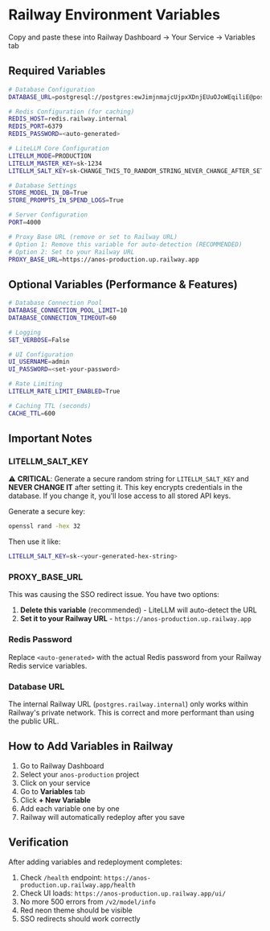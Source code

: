 # Railway Environment Variables

Copy and paste these into Railway Dashboard → Your Service → Variables tab

## Required Variables

```bash
# Database Configuration
DATABASE_URL=postgresql://postgres:ewJimjnmajcUjpxXDnjEUuOJoWEqiliE@postgres.railway.internal:5432/railway

# Redis Configuration (for caching)
REDIS_HOST=redis.railway.internal
REDIS_PORT=6379
REDIS_PASSWORD=<auto-generated>

# LiteLLM Core Configuration
LITELLM_MODE=PRODUCTION
LITELLM_MASTER_KEY=sk-1234
LITELLM_SALT_KEY=sk-CHANGE_THIS_TO_RANDOM_STRING_NEVER_CHANGE_AFTER_SET

# Database Settings
STORE_MODEL_IN_DB=True
STORE_PROMPTS_IN_SPEND_LOGS=True

# Server Configuration
PORT=4000

# Proxy Base URL (remove or set to Railway URL)
# Option 1: Remove this variable for auto-detection (RECOMMENDED)
# Option 2: Set to your Railway URL
PROXY_BASE_URL=https://anos-production.up.railway.app
```

## Optional Variables (Performance & Features)

```bash
# Database Connection Pool
DATABASE_CONNECTION_POOL_LIMIT=10
DATABASE_CONNECTION_TIMEOUT=60

# Logging
SET_VERBOSE=False

# UI Configuration
UI_USERNAME=admin
UI_PASSWORD=<set-your-password>

# Rate Limiting
LITELLM_RATE_LIMIT_ENABLED=True

# Caching TTL (seconds)
CACHE_TTL=600
```

## Important Notes

### LITELLM_SALT_KEY
⚠️ **CRITICAL**: Generate a secure random string for `LITELLM_SALT_KEY` and **NEVER CHANGE IT** after setting it. This key encrypts credentials in the database. If you change it, you'll lose access to all stored API keys.

Generate a secure key:
```bash
openssl rand -hex 32
```

Then use it like:
```bash
LITELLM_SALT_KEY=sk-<your-generated-hex-string>
```

### PROXY_BASE_URL
This was causing the SSO redirect issue. You have two options:
1. **Delete this variable** (recommended) - LiteLLM will auto-detect the URL
2. **Set it to your Railway URL** - `https://anos-production.up.railway.app`

### Redis Password
Replace `<auto-generated>` with the actual Redis password from your Railway Redis service variables.

### Database URL
The internal Railway URL (`postgres.railway.internal`) only works within Railway's private network. This is correct and more performant than using the public URL.

## How to Add Variables in Railway

1. Go to Railway Dashboard
2. Select your `anos-production` project
3. Click on your service
4. Go to **Variables** tab
5. Click **+ New Variable**
6. Add each variable one by one
7. Railway will automatically redeploy after you save

## Verification

After adding variables and redeployment completes:
1. Check `/health` endpoint: `https://anos-production.up.railway.app/health`
2. Check UI loads: `https://anos-production.up.railway.app/ui/`
3. No more 500 errors from `/v2/model/info`
4. Red neon theme should be visible
5. SSO redirects should work correctly
